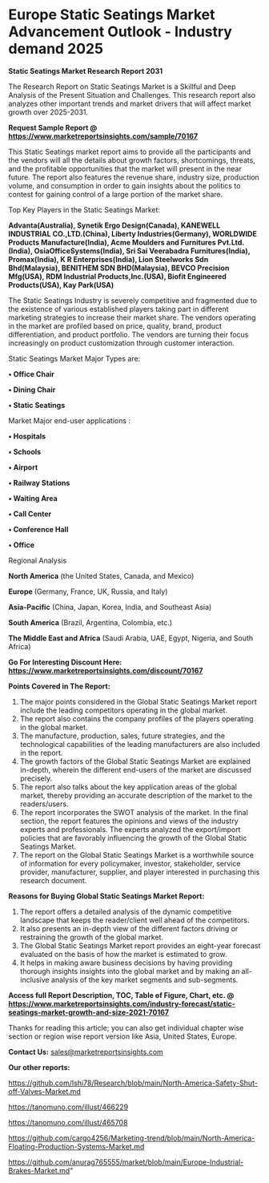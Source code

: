  # Europe Static Seatings Market Advancement Outlook - Industry demand 2025

<strong>Static Seatings Market Research Report 2031</strong>

The Research Report on Static Seatings Market is a Skillful and Deep Analysis of the Present Situation and Challenges. This research report also analyzes other important trends and market drivers that will affect market growth over 2025-2031.

<strong>Request Sample Report @ <a href=https://www.marketreportsinsights.com/sample/70167>https://www.marketreportsinsights.com/sample/70167</a></strong>

This Static Seatings market report aims to provide all the participants and the vendors will all the details about growth factors, shortcomings, threats, and the profitable opportunities that the market will present in the near future. The report also features the revenue share, industry size, production volume, and consumption in order to gain insights about the politics to contest for gaining control of a large portion of the market share.

Top Key Players in the Static Seatings Market:

<strong>Advanta(Australia), Synetik Ergo Design(Canada), KANEWELL INDUSTRIAL CO.,LTD.(China), Liberty Industries(Germany), WORLDWIDE Products Manufacture(India), Acme Moulders and Furnitures Pvt.Ltd.(India), OsiaOfficeSystems(India), Sri Sai Veerabadra Furnitures(India), Promax(India), K R Enterprises(India), Lion Steelworks Sdn Bhd(Malaysia), BENITHEM SDN BHD(Malaysia), BEVCO Precision Mfg(USA), RDM Industrial Products,Inc.(USA), Biofit Engineered Products(USA), Kay Park(USA)</strong>

The Static Seatings Industry is severely competitive and fragmented due to the existence of various established players taking part in different marketing strategies to increase their market share. The vendors operating in the market are profiled based on price, quality, brand, product differentiation, and product portfolio. The vendors are turning their focus increasingly on product customization through customer interaction.

Static Seatings Market Major Types are:

<strong>• Office Chair

• Dining Chair

• Static Seatings</strong>

Market Major end-user applications :

<strong>• Hospitals

• Schools

• Airport

• Railway Stations

• Waiting Area

• Call Center

• Conference Hall

• Office</strong>

Regional Analysis

</u><strong><b>North America</b></strong> (the United States, Canada, and Mexico)

<strong><b>Europe </b></strong>(Germany, France, UK, Russia, and Italy)

<strong><b>Asia-Pacific</b></strong> (China, Japan, Korea, India, and Southeast Asia)

<strong><b>South America</b></strong> (Brazil, Argentina, Colombia, etc.)

<strong><b>The Middle East and Africa</b></strong> (Saudi Arabia, UAE, Egypt, Nigeria, and South Africa)

<strong>Go For Interesting Discount Here: <a href=https://www.marketreportsinsights.com/discount/70167>https://www.marketreportsinsights.com/discount/70167</a></strong>

<strong>Points Covered in The Report:</strong>
<ol>
  <li>The major points considered in the Global Static Seatings Market report include the leading competitors operating in the global market.</li>
  <li>The report also contains the company profiles of the players operating in the global market.</li>
  <li>The manufacture, production, sales, future strategies, and the technological capabilities of the leading manufacturers are also included in the report.</li>
  <li>The growth factors of the Global Static Seatings Market are explained in-depth, wherein the different end-users of the market are discussed precisely.</li>
  <li>The report also talks about the key application areas of the global market, thereby providing an accurate description of the market to the readers/users.</li>
  <li>The report incorporates the SWOT analysis of the market. In the final section, the report features the opinions and views of the industry experts and professionals. The experts analyzed the export/import policies that are favorably influencing the growth of the Global Static Seatings Market.</li>
  <li>The report on the Global Static Seatings Market is a worthwhile source of information for every policymaker, investor, stakeholder, service provider, manufacturer, supplier, and player interested in purchasing this research document.</li>
</ol>
<strong>Reasons for Buying Global Static Seatings Market Report:</strong>

<ol>
  <li>The report offers a detailed analysis of the dynamic competitive landscape that keeps the reader/client well ahead of the competitors.</li>
  <li>It also presents an in-depth view of the different factors driving or restraining the growth of the global market.</li>
  <li>The Global Static Seatings Market report provides an eight-year forecast evaluated on the basis of how the market is estimated to grow.</li>
  <li>It helps in making aware business decisions by having providing thorough insights insights into the global market and by making an all-inclusive analysis of the key market segments and sub-segments.</li>
</ol>
<strong>Access full Report Description, TOC, Table of Figure, Chart, etc. @ <a href=https://www.marketreportsinsights.com/industry-forecast/static-seatings-market-growth-and-size-2021-70167>https://www.marketreportsinsights.com/industry-forecast/static-seatings-market-growth-and-size-2021-70167</a></strong>


Thanks for reading this article; you can also get individual chapter wise section or region wise report version like Asia, United States, Europe.

<strong>Contact Us:</strong>
sales@marketreportsinsights.com

<strong>Our other reports:</strong>

<a href=https://github.com/Ishi78/Research/blob/main/North-America-Safety-Shut-off-Valves-Market.md>https://github.com/Ishi78/Research/blob/main/North-America-Safety-Shut-off-Valves-Market.md</a>

<a href=https://tanomuno.com/illust/466229>https://tanomuno.com/illust/466229</a>

<a href=https://tanomuno.com/illust/465708>https://tanomuno.com/illust/465708</a>

<a href=https://github.com/cargo4256/Marketing-trend/blob/main/North-America-Floating-Production-Systems-Market.md>https://github.com/cargo4256/Marketing-trend/blob/main/North-America-Floating-Production-Systems-Market.md</a>

<a href=https://github.com/anurag765555/market/blob/main/Europe-Industrial-Brakes-Market.md>https://github.com/anurag765555/market/blob/main/Europe-Industrial-Brakes-Market.md</a>"
